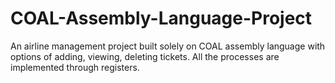 # COAL-Assembly-Language-Project
An airline management project built solely on COAL assembly language with options of adding, viewing, deleting tickets. All the processes are implemented through registers.
